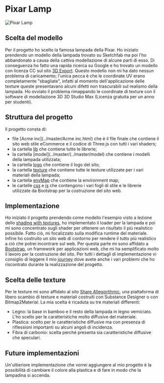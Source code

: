 # Pixar Lamp

![Pixar Lamp](../master/images/Pixar-Lamp.jpg)

## Scelta del modello

Per il progetto ho scelto la famosa lampada della Pixar. Ho iniziato prendendo un modello della lampada trovato su Sketchfab ma poi l'ho abbandonato a causa della cattiva modellazione di alcune parti di esso. Di conseguenza ho fatto una rapida ricerca su Google e ho trovato un modello con licenza CC sul sito [3D Export](https://it.3dexport.com/free-3dmodel-pixar-lamp-41625.htm). Questo modello non mi ha dato nessun problema di caricamento; l'unica pecca è che le coordinate UV erano completamente "sbagliate", infatti al momento dell'applicazione delle texture queste presentavano alcuni difetti non trascurabili sul realismo della lampada. Ho ovviato il problema rimappando le coordinate di texture con il software di modellazione 3D 3D Studio Max (Licenza gratuita per un anno per studenti).

## Struttura del progetto
Il progetto consta di:
- file [Acme inc](../master/Acme inc.html) che è il file finale che contiene il sito web stile eCommerce e il codice di Three.js con tutti i vari shaders;
- la cartella [lib](../master/lib) che contiene tutte le librerie;
- la cartella [model](../master/(../master/model) che contiene i modelli della lampada utilizzata;
- la cartella [logo](../master/logo) che contiene il logo del sito;
- la cartella [texture](../master/texture) che contiene tutte le texture utilizzate per i vari materiali della lampada;
- la cartella [envMap](../master/envMap) che contiene la environment map;
- le cartelle [css](../master/css) e [js](../master/js) che contengono i vari fogli di stile e le librerie utilizzate da Bootstrap per la costruzione del sito web.

## Implementazione

Ho iniziato il progetto prendendo come modello l'esempio visto a lezione dello [shading with textures](https://github.com/Interactive3DGraphicsCourse-UNIUD-2018/example-code/blob/master/l16-shadingWithTextures.html), ho implementato il loader per la lampada e poi mi sono concentrato sugli shader per ottenere un risultato il più realistico possibile. Fatto ciò, mi focalizzato sulla modifica runtime del materiale. Infine ho costruito un sito web di contorno per rendere il tutto più realistico a ciò che potrei incontrare sul web. Per questa parte mi sono affidato a [Bootstrap](https://getbootstrap.com/), un framework per applicazioni web, che mi ha semplificato molto il lavoro per la costruzione del sito.
Per tutti i dettagli di implementazione vi consiglio di leggere il mio [journey](../master/journey.md) dove avete anche i vari problemi che ho riscontrato durante la realizzazione del progetto.

## Scelta delle texture 

Per le texture mi sono affidato al sito [Share Allegorithmic](https://share.allegorithmic.com/), una piattaforma di libero scambio di texture e materiali costruiti con Substance Designer o con Bitmap2Material. La mia scelta è ricaduta su tre materiali differenti:
- Legno: la base in bamboo e il resto della lampada in legno verniciato. L'ho scelto per le caratteristiche molto diffusive del materiale.
- Plastica: scelto per le caratteristiche diffusive ma con presenza di riflessioni importanti su alcuni angoli di incidenza.
- Fibra di carbonio: scelta perché presenta sia caratteristiche diffusive che speculari.

## Future implementazioni

Un'ultieriore implementazione che vorrei aggiungere al mio progetto è la possibilità di cambiare il colore alla plastica e di fare in modo che la lampadina si accenda.
